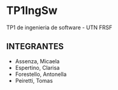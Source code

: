 # TP1IngSw

TP1 de ingenieria de software - UTN FRSF

<h2>INTEGRANTES</h2>
<ul>
<li>Assenza, Micaela</li>
<li>Espertino, Clarisa</li>
<li>Forestello, Antonella</li>
<li>Peiretti, Tomas</li>
</ul>

